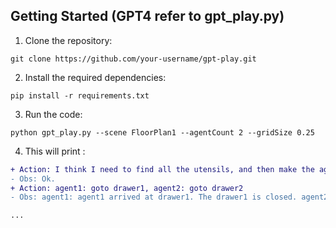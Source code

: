 ## Getting Started (GPT4 refer to gpt_play.py)

1. Clone the repository:

```shell
git clone https://github.com/your-username/gpt-play.git
```

2. Install the required dependencies:
```shell
pip install -r requirements.txt
```

3. Run the code:
```shell
python gpt_play.py --scene FloorPlan1 --agentCount 2 --gridSize 0.25
```

4. This will print : 

```diff
+ Action: I think I need to find all the utensils, and then make the agents go to the utensils to pick them up and put them on the sink. 
- Obs: Ok.
+ Action: agent1: goto drawer1, agent2: goto drawer2
- Obs: agent1: agent1 arrived at drawer1. The drawer1 is closed. agent2: 

...
```
